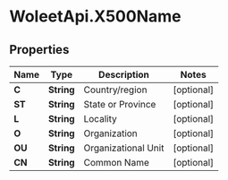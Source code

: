 # WoleetApi.X500Name

## Properties
Name | Type | Description | Notes
------------ | ------------- | ------------- | -------------
**C** | **String** | Country/region | [optional] 
**ST** | **String** | State or Province | [optional] 
**L** | **String** | Locality | [optional] 
**O** | **String** | Organization | [optional] 
**OU** | **String** | Organizational Unit | [optional] 
**CN** | **String** | Common Name | [optional] 


